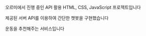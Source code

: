오르미에서 진행 중인 API 활용 HTML, CSS, JavaScript 프로젝트입니다

제공된 서버 API를 이용하여 간단한 챗봇을 구현했습니다

운동을 추천해주는 서비스입니다
